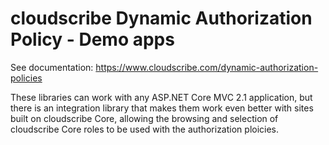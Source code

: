 # cloudscribe Dynamic Authorization Policy - Demo apps

See documentation: https://www.cloudscribe.com/dynamic-authorization-policies

These libraries can work with any ASP.NET Core MVC 2.1 application, but there is an integration library that makes them work even better with sites built on cloudscribe Core, allowing the browsing and selection of cloudscribe Core roles to be used with the authorization ploicies.
